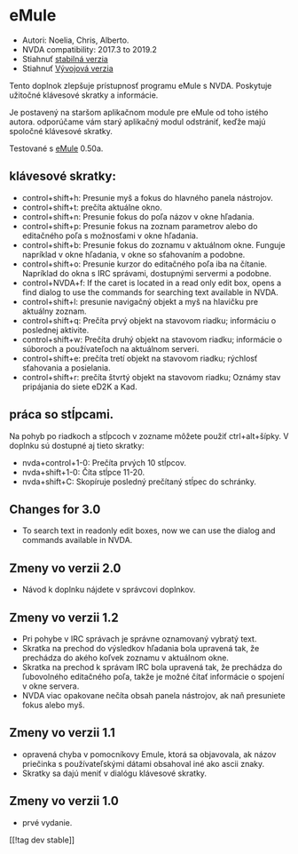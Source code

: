 # eMule #

*	Autori: Noelia, Chris, Alberto.
*	NVDA compatibility: 2017.3 to 2019.2
*	Stiahnuť [stabilná verzia][1]
*	Stiahnuť [Vývojová verzia][3]

Tento doplnok zlepšuje prístupnosť programu eMule s NVDA. Poskytuje užitočné
klávesové skratky a informácie.

Je postavený na staršom aplikačnom module pre eMule od toho istého
autora. odporúčame vám starý aplikačný modul odstrániť, keďže majú spoločné
klávesové skratky.

Testované s [eMule][2] 0.50a.

## klávesové skratky: ##

*	control+shift+h: Presunie myš a fokus do hlavného panela nástrojov.
*	control+shift+t: prečíta aktuálne okno.
*	control+shift+n: Presunie fokus do poľa názov v okne hľadania.
*	control+shift+p: Presunie fokus na zoznam parametrov alebo do editačného
  poľa s možnosťami v okne hľadania.
*	control+shift+b: Presunie fokus do zoznamu v aktuálnom okne. Funguje
  napríklad v okne hľadania, v okne so sťahovaním a podobne.
*	control+shift+o: Presunie kurzor do editačného poľa iba na
  čítanie. Napríklad do okna s IRC správami, dostupnými servermi a podobne.
*	control+NVDA+f: If the caret is located in a read only edit box, opens a
  find dialog to use the commands for searching text available in NVDA.
*	control+shift+l: presunie navigačný objekt a myš na hlavičku pre aktuálny
  zoznam.
*	control+shift+q: Prečíta prvý objekt na stavovom riadku; informáciu o
  poslednej aktivite.
*	control+shift+w: Prečíta druhý objekt na stavovom riadku; informácie o
  súboroch a používateľoch na aktuálnom serveri.
*	control+shift+e: prečíta tretí objekt na stavovom riadku; rýchlosť
  sťahovania a posielania.
*	control+shift+r: prečíta štvrtý objekt na stavovom riadku; Oznámy stav
  pripájania do siete eD2K a Kad.

## práca so stĺpcami. ##

Na pohyb po riadkoch a stĺpcoch v zozname môžete použiť ctrl+alt+šípky. V
doplnku sú dostupné aj tieto skratky:

*	nvda+control+1-0: Prečíta prvých 10 stĺpcov.
*	nvda+shift+1-0: Číta stĺpce 11-20.
*	nvda+shift+C: Skopíruje posledný prečítaný stĺpec do schránky.

## Changes for 3.0 ##
*	 To search text in readonly edit boxes, now we can use the dialog and
   commands available in NVDA.

## Zmeny vo verzii 2.0 ##
*	 Návod k doplnku nájdete v správcovi doplnkov.

## Zmeny vo verzii 1.2 ##
*	 Pri pohybe v IRC správach je správne oznamovaný vybratý text.
*	 Skratka na prechod do výsledkov hľadania bola upravená tak, že prechádza
   do akého koľvek zoznamu v aktuálnom okne.
*	 Skratka na prechod k správam IRC bola upravená tak, že prechádza do
   ľubovolného editačného poľa, takže je možné čítať informácie o spojení v
   okne servera.
*	 NVDA viac opakovane nečíta obsah panela nástrojov, ak naň presuniete
   fokus alebo myš.

## Zmeny vo verzii 1.1 ##
*	 opravená chyba v pomocníkovy Emule, ktorá sa objavovala, ak názov
   priečinka s používateľskými dátami obsahoval iné ako ascii znaky.
*	 Skratky sa dajú meniť v dialógu klávesové skratky.

## Zmeny vo verzii 1.0 ##
*	 prvé vydanie.

[[!tag dev stable]]

[1]: https://addons.nvda-project.org/files/get.php?file=em

[2]: https://www.emule-project.net

[3]: https://addons.nvda-project.org/files/get.php?file=em-dev
